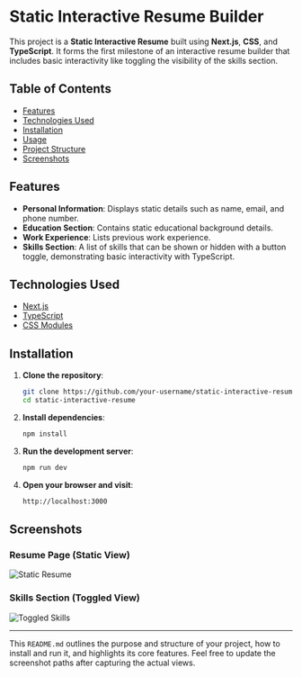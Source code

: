
# Static Interactive Resume Builder

This project is a **Static Interactive Resume** built using **Next.js**, **CSS**, and **TypeScript**. It forms the first milestone of an interactive resume builder that includes basic interactivity like toggling the visibility of the skills section.

## Table of Contents
- [Features](#features)
- [Technologies Used](#technologies-used)
- [Installation](#installation)
- [Usage](#usage)
- [Project Structure](#project-structure)
- [Screenshots](#screenshots)

## Features

- **Personal Information**: Displays static details such as name, email, and phone number.
- **Education Section**: Contains static educational background details.
- **Work Experience**: Lists previous work experience.
- **Skills Section**: A list of skills that can be shown or hidden with a button toggle, demonstrating basic interactivity with TypeScript.

## Technologies Used

- [Next.js](https://nextjs.org/)
- [TypeScript](https://www.typescriptlang.org/)
- [CSS Modules](https://nextjs.org/docs/basic-features/built-in-css-support#css-modules)

## Installation

1. **Clone the repository**:

   ```bash
   git clone https://github.com/your-username/static-interactive-resume.git
   cd static-interactive-resume
   ```

2. **Install dependencies**:

   ```bash
   npm install
   ```

3. **Run the development server**:

   ```bash
   npm run dev
   ```

4. **Open your browser and visit**:

   ```bash
   http://localhost:3000
   ```


## Screenshots

### Resume Page (Static View)
![Static Resume](path/to/screenshot1.png)

### Skills Section (Toggled View)
![Toggled Skills](path/to/screenshot2.png)

---

This `README.md` outlines the purpose and structure of your project, how to install and run it, and highlights its core features. Feel free to update the screenshot paths after capturing the actual views.